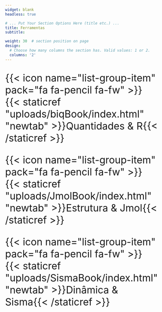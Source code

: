 ```yaml
---
widget: blank
headless: true

# ... Put Your Section Options Here (title etc.) ...
title: Ferramentas
subtitle: 

weight: 30  # section position on page
design:
  # Choose how many columns the section has. Valid values: 1 or 2.
  columns: '2'
---
```


<font size="6">

<!--- RStudio --->
{{< icon name="list-group-item" pack="fa fa-pencil fa-fw" >}} {{< staticref "uploads/biqBook/index.html" "newtab" >}}Quantidades & R{{< /staticref >}} 

<!--- Jmol --->
{{< icon name="list-group-item" pack="fa fa-pencil fa-fw" >}} {{< staticref "uploads/JmolBook/index.html" "newtab" >}}Estrutura & Jmol{{< /staticref >}}

<!---Sisma --->
{{< icon name="list-group-item" pack="fa fa-pencil fa-fw" >}} {{< staticref "uploads/SismaBook/index.html" "newtab" >}}Dinâmica & Sisma{{< /staticref >}}

</font>

